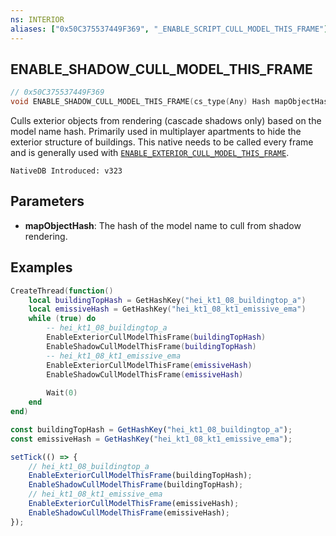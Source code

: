 ```yaml
---
ns: INTERIOR
aliases: ["0x50C375537449F369", "_ENABLE_SCRIPT_CULL_MODEL_THIS_FRAME"]
---
```

## ENABLE_SHADOW_CULL_MODEL_THIS_FRAME

```c
// 0x50C375537449F369
void ENABLE_SHADOW_CULL_MODEL_THIS_FRAME(cs_type(Any) Hash mapObjectHash);
```

Culls exterior objects from rendering (cascade shadows only) based on the model name hash. Primarily used in multiplayer apartments to hide the exterior structure of buildings. This native needs to be called every frame and is generally used with [`ENABLE_EXTERIOR_CULL_MODEL_THIS_FRAME`](#_0xA97F257D0151A6AB).

```
NativeDB Introduced: v323
```

## Parameters
* **mapObjectHash**: The hash of the model name to cull from shadow rendering.

## Examples
```lua
CreateThread(function()
    local buildingTopHash = GetHashKey("hei_kt1_08_buildingtop_a")
    local emissiveHash = GetHashKey("hei_kt1_08_kt1_emissive_ema")
    while (true) do
        -- hei_kt1_08_buildingtop_a
        EnableExteriorCullModelThisFrame(buildingTopHash)
        EnableShadowCullModelThisFrame(buildingTopHash)
        -- hei_kt1_08_kt1_emissive_ema
        EnableExteriorCullModelThisFrame(emissiveHash)
        EnableShadowCullModelThisFrame(emissiveHash)
        
        Wait(0)
    end
end)
```
```javascript
const buildingTopHash = GetHashKey("hei_kt1_08_buildingtop_a");
const emissiveHash = GetHashKey("hei_kt1_08_kt1_emissive_ema");

setTick(() => {
    // hei_kt1_08_buildingtop_a
    EnableExteriorCullModelThisFrame(buildingTopHash);
    EnableShadowCullModelThisFrame(buildingTopHash);
    // hei_kt1_08_kt1_emissive_ema
    EnableExteriorCullModelThisFrame(emissiveHash);
    EnableShadowCullModelThisFrame(emissiveHash);
});
```